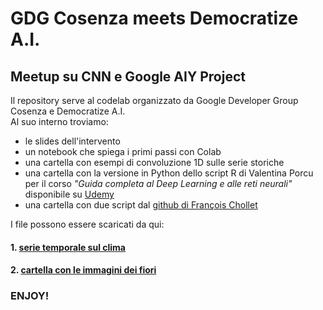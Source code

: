 # GDG Cosenza meets Democratize A.I.
## Meetup su CNN e Google AIY Project
Il repository serve al codelab organizzato da Google Developer Group Cosenza e Democratize A.I.
<br>
Al suo interno troviamo:
* le slides dell'intervento
* un notebook che spiega i primi passi con Colab
* una cartella con esempi di convoluzione 1D sulle serie storiche
* una cartella con la versione in Python dello script R di Valentina Porcu per il corso *"Guida completa al Deep Learning e alle reti neurali"* disponibile su [Udemy](https://www.udemy.com)
* una cartella con due script dal [github di François Chollet](https://github.com/fchollet/deep-learning-with-python-notebooks)
    
I file possono essere scaricati da qui:
#### 1. [serie temporale sul clima](https://drive.google.com/open?id=1cAWnNDGcdLUv55Qk-o2Fhc6toFVB-Vtg)
#### 2. [cartella con le immagini dei fiori](https://drive.google.com/open?id=15EP9Em77PIWIAAPH2SJybqAS9JWD_QBB)

### ENJOY!
